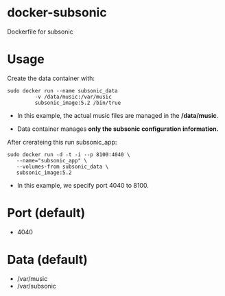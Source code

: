 # docker-subsonic
Dockerfile for subsonic

# Usage
Create the data container with:

```
sudo docker run --name subsonic_data
         -v /data/music:/var/music
         subsonic_image:5.2 /bin/true 
```


- In this example, the actual music files are managed in the **/data/music**.


- Data container manages **only the subsonic configuration information.** 

After crerateing this run subsonic_app:

```
sudo docker run -d -t -i --p 8100:4040 \
   --name="subsonic_app" \
   --volumes-from subsonic_data \
   subsonic_image:5.2
```


- In this example, we specify port 4040 to 8100.

# Port (default)
- 4040

# Data (default)
- /var/music
- /var/subsonic